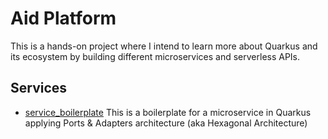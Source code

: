 # Aid Platform
This is a hands-on project where I intend to learn more about Quarkus and its ecosystem by building different microservices and serverless APIs.

## Services
- [service_boilerplate](https://github.com/Tavet/AidPlatform/tree/main/services/service_boilerplate)
    This is a boilerplate for a microservice in Quarkus applying Ports & Adapters architecture (aka Hexagonal Architecture)
